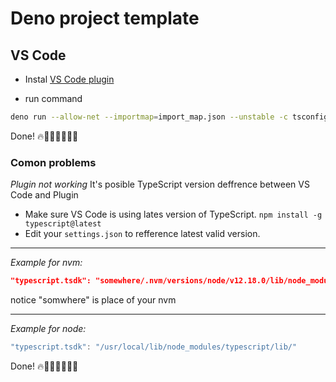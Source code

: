 # Deno project template

## VS Code

- Instal [VS Code plugin](https://marketplace.visualstudio.com/items?itemName=denoland.vscode-deno)


- run command
```bash
deno run --allow-net --importmap=import_map.json --unstable -c tsconfig.json server.ts
```
Done! 🔥💪🏼🚀👩🏽‍🚀

### Comon problems

*Plugin not working*
It's posible TypeScript version deffrence between VS Code and Plugin
- Make sure VS Code is using lates version of TypeScript. `npm install -g typescript@latest`
- Edit your `settings.json` to refference latest valid version.

----
*Example for nvm:*
```json
"typescript.tsdk": "somewhere/.nvm/versions/node/v12.18.0/lib/node_modules/typescript/lib"
```
notice "somwhere" is place of your nvm

----
*Example for node:*
```ts
"typescript.tsdk": "/usr/local/lib/node_modules/typescript/lib/"
```

Done! 🔥💪🏼🚀👩🏽‍🚀